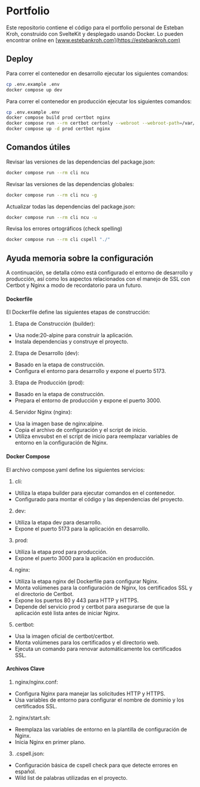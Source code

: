 # Portfolio

Este repositorio contiene el código para el portfolio personal de Esteban Kroh, construido con SvelteKit y desplegado usando Docker. Lo pueden encontrar online en [www.estebankroh.com](https://estebankroh.com)

## Deploy

Para correr el contenedor en desarrollo ejecutar los siguientes comandos:

```bash
cp .env.example .env
docker compose up dev
```

Para correr el contenedor en producción ejecutar los siguientes comandos:

```bash
cp .env.example .env
docker compose build prod certbot nginx
docker compose run --rm certbot certonly --webroot --webroot-path=/var/www/certbot -d $DOMAIN_NAME
docker compose up -d prod certbot nginx
```

## Comandos útiles

Revisar las versiones de las dependencias del package.json:

```bash
docker compose run --rm cli ncu
```

Revisar las versiones de las dependencias globales:

```bash
docker compose run --rm cli ncu -g
```

Actualizar todas las dependencias del package.json:

```bash
docker compose run --rm cli ncu -u
```

Revisa los errores ortográficos (check spelling)

```bash
docker compose run --rm cli cspell "./"
```

## Ayuda memoria sobre la configuración

A continuación, se detalla cómo está configurado el entorno de desarrollo y producción, así como los aspectos relacionados con el manejo de SSL con Certbot y Nginx a modo de recordatorio para un futuro.

#### Dockerfile
El Dockerfile define las siguientes etapas de construcción:

1. Etapa de Construcción (builder):

- Usa node:20-alpine para construir la aplicación.
- Instala dependencias y construye el proyecto.

2. Etapa de Desarrollo (dev):

- Basado en la etapa de construcción.
- Configura el entorno para desarrollo y expone el puerto 5173.

3. Etapa de Producción (prod):

- Basado en la etapa de construcción.
- Prepara el entorno de producción y expone el puerto 3000.

4. Servidor Nginx (nginx):

- Usa la imagen base de nginx:alpine.
- Copia el archivo de configuración y el script de inicio.
- Utiliza envsubst en el script de inicio para reemplazar variables de entorno en la configuración de Nginx.

#### Docker Compose
El archivo compose.yaml define los siguientes servicios:

1. cli:

- Utiliza la etapa builder para ejecutar comandos en el contenedor.
- Configurado para montar el código y las dependencias del proyecto.

2. dev:

- Utiliza la etapa dev para desarrollo.
- Expone el puerto 5173 para la aplicación en desarrollo.

3. prod:

- Utiliza la etapa prod para producción.
- Expone el puerto 3000 para la aplicación en producción.

4. nginx:

- Utiliza la etapa nginx del Dockerfile para configurar Nginx.
- Monta volúmenes para la configuración de Nginx, los certificados SSL y el directorio de Certbot.
- Expone los puertos 80 y 443 para HTTP y HTTPS.
- Depende del servicio prod y certbot para asegurarse de que la aplicación esté lista antes de iniciar Nginx.

5. certbot:

- Usa la imagen oficial de certbot/certbot.
- Monta volúmenes para los certificados y el directorio web.
- Ejecuta un comando para renovar automáticamente los certificados SSL.

#### Archivos Clave

1. nginx/nginx.conf:

- Configura Nginx para manejar las solicitudes HTTP y HTTPS.
- Usa variables de entorno para configurar el nombre de dominio y los certificados SSL.

2. nginx/start.sh:

- Reemplaza las variables de entorno en la plantilla de configuración de Nginx.
- Inicia Nginx en primer plano.

3. .cspell.json:

- Configuración básica de cspell check para que detecte errores en español.
- Wild list de palabras utilizadas en el proyecto.